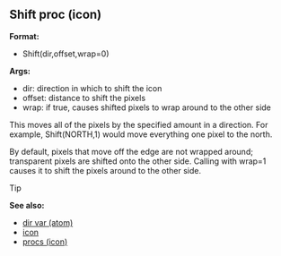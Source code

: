 ## Shift proc (icon)

**Format:**
+   Shift(dir,offset,wrap=0)
<!-- -->
**Args:**
+   dir: direction in which to shift the icon
+   offset: distance to shift the pixels
+   wrap: if true, causes shifted pixels to wrap around to the other
    side


This moves all of the pixels by the specified amount in a
direction. For example, Shift(NORTH,1) would move everything one pixel
to the north. 

By default, pixels that move off the edge are not
wrapped around; transparent pixels are shifted onto the other side.
Calling with wrap=1 causes it to shift the pixels around to the other
side.

> [!TIP] 
> **See also:**
> +   [dir var (atom)](/ref/atom/var/dir.md) 
> +   [icon](/ref/icon.md) 
> +   [procs (icon)](/ref/icon/proc.md) <!-- -->